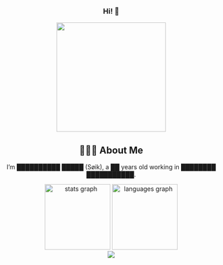 <div align="center">
  
### Hi! 👋

</div>

<div align="center">
<img height="250" src="https://avatars.githubusercontent.com/u/112499783"/>
</div>

<div align="center">
  
## 👨🏻‍💻  About Me

I’m ██████████ █████ (Søik), a ██ years old working in ████████ ███████████.

<div align="center">
  <img src="https://github-readme-stats.vercel.app/api?username=j3&hide_title=false&hide_rank=false&show_icons=true&include_all_commits=true&count_private=true&disable_animations=false&theme=dracula&locale=en&hide_border=false" height="150" alt="stats graph"  />
  <img src="https://github-readme-stats.vercel.app/api/top-langs?username=j3&locale=en&hide_title=false&layout=compact&card_width=320&langs_count=5&theme=dracula&hide_border=false" height="150" alt="languages graph"  />
</div>


<div align="center">
  <img src="https://visitor-badge.laobi.icu/badge?page_id=j3.j3&"  />
</div>
</div>

